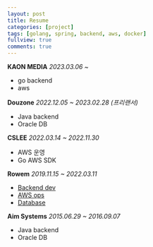 ```yaml
---
layout: post
title: Resume
categories: [project]
tags: [golang, spring, backend, aws, docker]
fullview: true
comments: true
---
```


**KAON MEDIA** <i>2023.03.06 ~ </i>
- go backend
- aws

**Douzone** <i>2022.12.05 ~ 2023.02.28 (프리랜서)</i>
- Java backend
- Oracle DB

**CSLEE** <i>2022.03.14 ~ 2022.11.30 </i>
- AWS 운영
- Go AWS SDK

**Rowem** <i>2019.11.15 ~ 2022.03.11</i>
- [Backend dev](doc_rm_spring)
- [AWS ops](elasticache)
- [Database](doc_rm_database)

**Aim Systems** <i>2015.06.29 ~ 2016.09.07</i>
- Java backend
- Oracle DB
